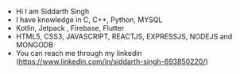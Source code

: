- Hi I am Siddarth Singh
- I have knowledge in C, C++, Python, MYSQL
- Kotlin, Jetpack , Firebase, Flutter
- HTML5, CSS3, JAVASCRIPT, REACTJS, EXPRESSJS, NODEJS and MONGODB
- You can reach me through my linkedin (https://www.linkedin.com/in/siddarth-singh-693850220/) 

<!---
siddarthsingh24/siddarthsingh24 is a ✨ special ✨ repository because its `README.md` (this file) appears on your GitHub profile.
You can click the Preview link to take a look at your changes.
--->
